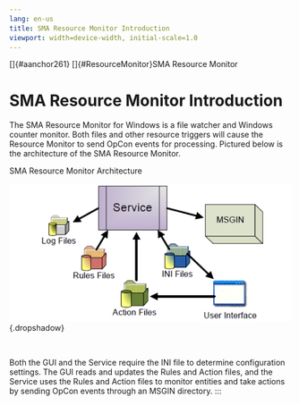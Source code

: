 ```yaml
---
lang: en-us
title: SMA Resource Monitor Introduction
viewport: width=device-width, initial-scale=1.0
---
```


[]{#aanchor261} []{#ResourceMonitor}SMA Resource Monitor 
# SMA Resource Monitor Introduction

The SMA Resource Monitor for Windows is a file watcher and Windows
counter monitor. Both files and other resource triggers will cause the
Resource Monitor to send OpCon events for processing. Pictured below is
the architecture of the SMA Resource Monitor.

SMA Resource Monitor Architecture

![SMA Resource Monitor Architecture](../../../Resources/Images/Utilities/SMARMarch.png "SMA Resource Monitor Architecture"){.dropshadow}

 

Both the GUI and the Service require the INI file to determine
configuration settings. The GUI reads and updates the Rules and Action
files, and the Service uses the Rules and Action files to monitor
entities and take actions by sending OpCon events through an MSGIN
directory.
:::

 

